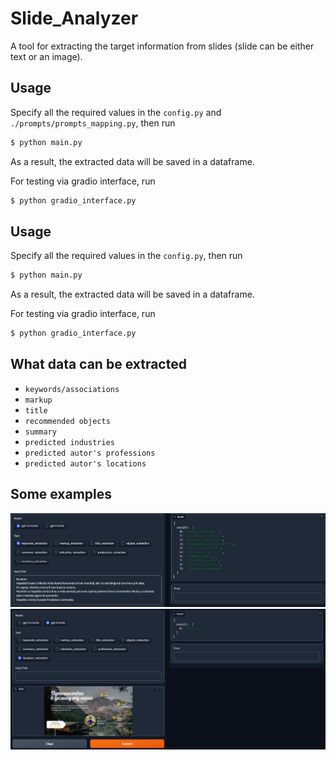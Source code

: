 # Slide_Analyzer

A tool for extracting the target information from slides (slide can be either text or an image).

## Usage
Specify all the required values in the `config.py` and `./prompts/prompts_mapping.py`, then run
```bash
$ python main.py
```
As a result, the extracted data will be saved in a dataframe.  


For testing via gradio interface, run
```bash
$ python gradio_interface.py
```

## Usage
Specify all the required values in the `config.py`, then run
```bash
$ python main.py
```
As a result, the extracted data will be saved in a dataframe.  


For testing via gradio interface, run
```bash
$ python gradio_interface.py
```

## What data can be extracted
* `keywords/associations`
* `markup`
* `title`
* `recommended objects`
* `summary`
* `predicted industries`
* `predicted autor's professions`
* `predicted autor's locations`

## Some examples
<p>
  <img src="./interface_gallery/interface1.png" width="1000" />
  <img src="./interface_gallery/interface2.png" width="1000" />
</p>
